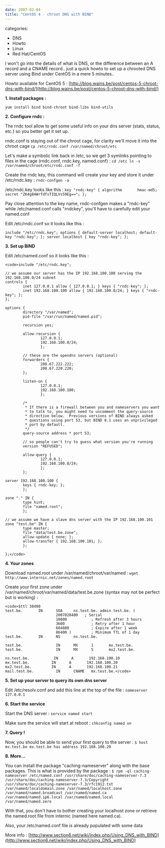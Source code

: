 ```yaml
---
date: 2007-02-04
title: "CentOS 4 - chroot DNS with BIND"
---
```








categories:
- DNS
- Howto
- Linux
- Red Hat/CentOS


I won't go into the details of what is DNS, or the difference between an A record and a CNAME record.. just a quick howto to set up a chrooted DNS server using Bind under CentOS in a mere 5 minutes.. 

Howto available for CentOS 5 : [http://blog.wains.be/post/centos-5-chroot-dns-with-bind/](http://blog.wains.be/post/centos-5-chroot-dns-with-bind/)



**1. Install packages :**

`yum install bind bind-chroot bind-libs bind-utils`

**2. Configure rndc :**

The rndc tool allow to get some useful info on your dns server (stats, status, etc.) so you better get it set up.

rndc.conf is staying out of the chroot cage, for clarity we'll move it into the chroot cage
`cp /etc/rndc.conf /var/named/chroot/etc`

Let's make a symbolic link back in /etc, so we get 3 symlinks pointing to files in the cage (rndc.conf, rndc.key, named.conf) :
`cd /etc
ln -s /var/named/chroot/etc/rndc.conf -f`

Create the rndc key, this command will create your key and store it under /etc/rndc.key :
`rndc-confgen -a`

/etc/rndc.key looks like this :
`key "rndc-key" {
        algorithm       hmac-md5;
        secret "ZK4g84WrfdfsTIQLVs59Eg==";
};`

Pay close attention to the key name, rndc-confgen makes a "rndc-key" while /etc/named.conf calls "rndckey", you'll have to carefully edit your named.conf

Edit /etc/rndc.conf so it looks like this :

`include "/etc/rndc.key";
options {
default-server localhost;
default-key "rndc-key";
};
server localhost {
key "rndc-key";
};`

**3. Set up BIND**

Edit /etc/named.conf so it looks like this :


    
    <code>include "/etc/rndc.key";
    
    // we assume our server has the IP 192.168.100.100 serving the 192.168.100.0/24 subnet
    controls {
            inet 127.0.0.1 allow { 127.0.0.1; } keys { "rndc-key"; };
            inet 192.168.100.100 allow { 192.168.100.0/24; } keys { "rndc-key"; };
    };
    
    options {
            directory "/var/named";
            pid-file "/var/run/named/named.pid";
    
            recursion yes;
    
            allow-recursion {
                    127.0.0.1;
                    192.168.100.0/24;
                    };
    
            // these are the opendns servers (optional)
            forwarders {
                    208.67.222.222;
                    208.67.220.220;
            };
    
            listen-on {
                    127.0.0.1;
                    192.168.100.100;
                    };
    
            /*
             * If there is a firewall between you and nameservers you want
             * to talk to, you might need to uncomment the query-source
             * directive below.  Previous versions of BIND always asked
             * questions using port 53, but BIND 8.1 uses an unprivileged
             * port by default.
             */
            query-source address * port 53;
    
            // so people can't try to guess what version you're running
            version "REFUSED";
    
            allow-query {
                    127.0.0.1;
                    192.168.100.0/24;
                    };
            };
    
    server 192.168.100.100 {
            keys { rndc-key; };
            };
    
    zone "." IN {
            type hint;
            file "named.root";
            };
    
    // we assume we have a slave dns server with the IP 192.168.100.101 
    zone "test.be" IN {
            type master;
            file "data/test.be.zone";
            allow-update { none; };
            allow-transfer { 192.168.100.101; };
            };
    
    };</code>



**4. Your zones**

Download named.root under /var/named/chroot/var/named :
`wget http://www.internic.net/zones/named.root`

Create your first zone under /var/named/chroot/var/named/data/test.be.zone (syntax may not be perfect but is working) :

    
    <code>$ttl 38400
    test.be.       IN      SOA     ns.test.be. admin.test.be. (
                           2007020400   ; Serial
                           10800           ; Refresh after 3 hours
                           3600            ; Retry after 1 hour
                           604800          ; Expire after 1 week
                           86400 )         ; Minimum TTL of 1 day
    test.be.       IN      NS      ns.test.be.
    
    test.be.               IN      MX      1       mx.test.be.
    test.be.               IN      MX      5       mx2.test.be.
    
    ns.test.be.           IN      A       192.168.100.10
    mx.test.be.          IN      A       192.168.100.20
    mx2.test.be.         IN      A       192.168.100.21
    mail.test.be.          IN      CNAME   mx.test.be.</code>



**5. Set up your server to query its own dns server**

Edit /etc/resolv.conf and add this line at the top of the file :
`nameserver 127.0.0.1`

**6. Start the service**

Start the DNS server : 
`service named start`

Make sure the service will start at reboot : 
`chkconfig named on`

**7. Query !**

Now, you should be able to send your first query to the server : 
`$ host mx.test.be
mx.test.be has address 192.168.100.20`

**8. More...**

You can install the package "caching-nameserver" along with the base packages.
This is what is provided by the package :
`$ rpm -ql caching-nameserver
/etc/named.conf
/usr/share/doc/caching-nameserver-7.3
/usr/share/doc/caching-nameserver-7.3/Copyright
/usr/share/doc/caching-nameserver-7.3/rfc1912.txt
/var/named/localdomain.zone
/var/named/localhost.zone
/var/named/named.broadcast
/var/named/named.ca
/var/named/named.ip6.local
/var/named/named.local
/var/named/named.zero`

With that, you don't have to bother creating your localhost zone or retrieve the named.root file from internic (named here named.ca).

Also, your /etc/named.conf file is already populated with some data

More info : [http://www.section6.net/wiki/index.php/Using_DNS_with_BIND](http://www.section6.net/wiki/index.php/Using_DNS_with_BIND)
